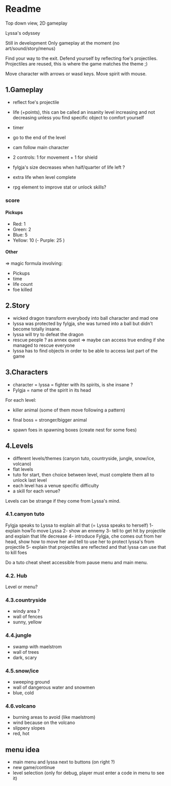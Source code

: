 # Readme

Top down view, 2D gameplay

Lyssa's odyssey

Still in development
Only gameplay at the moment (no art/sound/story/menus)

Find your way to the exit. Defend yourself by reflecting foe's projectiles. Projectiles are reused, this is where the game matches the theme ;)

Move character with arrows or wasd keys. Move spirit with mouse.

## 1.Gameplay

- reflect foe's projectile
- life (+points), this can be called an insanity level increasing and not decreasing unless you find specific object to comfort yourself
- timer
- go to the end of the level
- cam follow main character
- 2 controls: 1 for movement + 1 for shield
- fylgja's size decreases when half/quarter of life left ?
- extra life when level complete

- rpg element to improve stat or unlock skills?

### score

#### Pickups

- Red: 1
- Green: 2
- Blue: 5
- Yellow: 10
(- Purple: 25 )

#### Other

=> magic formula involving:

- Pickups
- time
- life count
- foe killed


## 2.Story

- wicked dragon transform everybody into ball character and mad one
- lyssa was protected by fylgja, she was turned into a ball but didn't become totally insane.
- lyssa will try to defeat the dragon
- rescue people ? as annex quest => maybe can access true ending if she managed to rescue everyone
- lyssa has to find objects in order to be able to access last part of the game

## 3.Characters

- character = lyssa = fighter with its spirits, is she insane ?
- Fylgja = name of the spirit in its head

For each level:
- killer animal (some of them move following a pattern)
- final boss = stronger/bigger animal

- spawn foes in spawning boxes (create nest for some foes)

## 4.Levels
- different levels/themes (canyon tuto, countryside, jungle,  snow/ice, volcano)
- flat levels
- tuto for start, then choice between level, must complete them all to unlock last level
- each level has a venue specific difficulty
- a skill for each venue?

Levels can be strange if they come from Lyssa's mind.

### 4.1.canyon tuto

Fylgja speaks to Lyssa to explain all that (= Lyssa speaks to herself)
1- explain howTo move Lyssa
2- show an ennemy
3- tell to get hit by projectile and explain that life decrease
4- introduce Fylgja, che comes out from her head, show how to move her and tell to use her to protect lyssa's from projectile
5- explain that projectiles are reflected and that lyssa can use that to kill foes

Do a tuto cheat sheet accessible from pause menu and main menu.

### 4.2. Hub

Level or menu?

### 4.3.countryside

- windy area ?
- wall of fences
- sunny, yellow

### 4.4.jungle

- swamp with maelstrom
- wall of trees
- dark, scary

### 4.5.snow/ice

- sweeping ground
- wall of dangerous water and snowmen
- blue, cold

### 4.6.volcano

- burning areas to avoid (like maelstrom)
- wind because on the volcano
- slippery slopes
- red, hot

## menu idea

- main menu and lyssa next to buttons (on right ?)
- new game/continue
- level selection (only for debug, player must enter a code in menu to see it)
